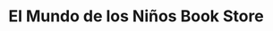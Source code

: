 ---
title: "El Mundo de los Niños Book Store"
url: /san-francisco/el-mundo-de-los-ninos-book-store/
shop: Bücher
---